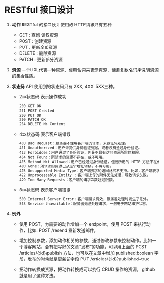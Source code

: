 # RESTful 接口设计

1. **动作**
   RESTful 的接口设计使用的 HTTP请求只有五种
   - GET : 查询 读取资源
   - POST : 创建资源
   - PUT : 更新全部资源
   - DELETE : 删除资源
   - PATCH : 更新部分资源
2. **资源**
   一个URL代表一种资源，使用名词来表示资源，使用复数名词来说明资源的集合性质。
3. **状态码**
   API 使用到的状态码只有 2XX, 4XX, 5XX三种。
   - 2xx状态码 表示操作成功

       ```txt
       200 GET OK
       201 POST Created
       200 PUT OK
       200 PATCH OK
       204 DELETE No Content       
       ```

   - 4xx状态码 表示客户端错误

       ```txt
       400 Bad Request：服务器不理解客户端的请求，未做任何处理。
       401 Unauthorized：用户未提供身份验证凭据，或者没有通过身份验证。
       403 Forbidden：用户通过了身份验证，但是不具有访问资源所需的权限。
       404 Not Found：所请求的资源不存在，或不可用。
       405 Method Not Allowed：用户已经通过身份验证，但是所用的 HTTP 方法不在他的权限之内。
       410 Gone：所请求的资源已从这个地址转移，不再可用。
       415 Unsupported Media Type：客户端要求的返回格式不支持。比如，客户端要求返回XML格式，API只能返回JSON格式。
       422 Unprocessable Entity ：客户端上传的附件无法处理，导致请求失败。
       429 Too Many Requests：客户端的请求次数超过限额。
       ```

   - 5xx状态码 表示客户端错误

       ```txt
       500 Internal Server Error：客户端请求有效，服务器处理时发生了意外。
       503 Service Unavailable：服务器无法处理请求，一般用于网站维护状态。       
       ```

4. **例外**
   - 使用 POST，为需要的动作增加一个 endpoint，使用 POST 来执行动作，比如: POST /resend 重新发送邮件。

   - 增加控制参数，添加动作相关的参数，通过修改参数来控制动作。比如一个博客网站，会有把写好的文章“发布”的功能，可以用上面的 POST /articles/{:id}/publish 方法，也可以在文章中增加 published:boolean 字段，发布的时候就是更新该字段 PUT /articles/{:id}?published=true

   - 把动作转换成资源，把动作转换成可以执行 CRUD 操作的资源， github 就是用了这种方法。
